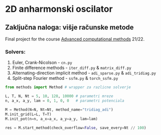 # 2D anharmonski oscilator
## Zaključna naloga: višje računske metode
Final project for the course [Advanced computational methods](https://predmeti.fmf.uni-lj.si/VRM) 21/22.
### Solvers:
1. Euler, Crank-Nicolson - ```cn.py```
2. Finite difference methods - ```iter_diff.py``` & ```matrix_diff.py```
3. Alternating-direction implicit method - ```adi_sparse.py``` & ```adi_tridiag.py```
4. Split-step Fourier method - ```ssfm.py``` & ```torch_ssfm.py```  

```Python
from methods import Method # wrapper za razlicne solverje

L, T, N, Nt = 5, 10, 128, 10000 # parametri mreze
n, a_x, a_y, lam = 0, 1, 0, 0   # parametri potenciala

M = Method(N=N, Nt=Nt, method_name="tridiag_adi")
M.init_grid(L=L, T=T)
M.init_pot(n=n, a_x=a_x, a_y=a_y, lam=lam)

res = M.start_method(check_overflow=False, save_every=Nt // 100)
```
